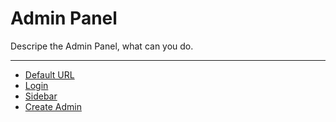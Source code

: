 # Admin Panel

Descripe the Admin Panel, what can you do.

---

- [Default URL](/{{route}}/{{version}}/login-admin#default-url)
- [Login](/{{route}}/{{version}}/login-admin#login)
- [Sidebar](/{{route}}/{{version}}/login-admin#sidebar)
- [Create Admin](/{{route}}/{{version}}/login-admin#create-admin)

